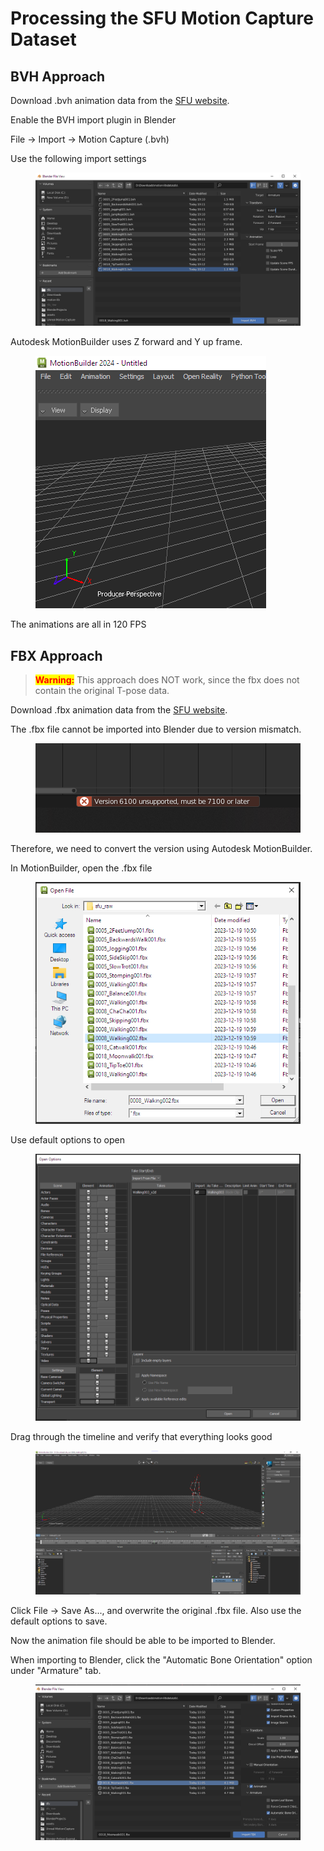 # Processing the SFU Motion Capture Dataset



## BVH Approach

Download .bvh animation data from the [SFU website](https://mocap.cs.sfu.ca/).



Enable the BVH import plugin in Blender



File -> Import -> Motion Capture (.bvh)

Use the following import settings

<figure><img src="../.gitbook/assets/image (6) (1) (1).png" alt=""><figcaption></figcaption></figure>

Autodesk MotionBuilder uses Z forward and Y up frame.

<figure><img src="../.gitbook/assets/image (1) (1) (1) (1) (1) (1) (1) (1) (1) (1) (1) (1) (1) (1).png" alt=""><figcaption></figcaption></figure>



The animations are all in 120 FPS













## FBX Approach

> <mark style="color:red;">**Warning:**</mark> This approach does NOT work, since the fbx does not contain the original T-pose data.

Download .fbx animation data from the [SFU website](https://mocap.cs.sfu.ca/).



The .fbx file cannot be imported into Blender due to version mismatch.

<figure><img src="../.gitbook/assets/image (196).png" alt=""><figcaption></figcaption></figure>



Therefore, we need to convert the version using Autodesk MotionBuilder.



In MotionBuilder, open the .fbx file

<figure><img src="../.gitbook/assets/image (197).png" alt=""><figcaption></figcaption></figure>

Use default options to open

<figure><img src="../.gitbook/assets/image (198).png" alt=""><figcaption></figcaption></figure>



Drag through the timeline and verify that everything looks good

<figure><img src="../.gitbook/assets/image (199).png" alt=""><figcaption></figcaption></figure>



Click File -> Save As..., and overwrite the original .fbx file. Also use the default options to save.





Now the animation file should be able to be imported to Blender.



When importing to Blender, click the "Automatic Bone Orientation" option under "Armature" tab.

<figure><img src="../.gitbook/assets/image (2) (1) (1) (1) (1) (1) (1) (1) (1) (1) (1).png" alt=""><figcaption></figcaption></figure>









